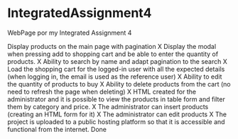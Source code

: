 # IntegratedAssignment4
WebPage por my Integrated Assignment 4


Display products on the main page with pagination                                                                                         X
Display the modal when pressing add to shopping cart and be able to enter the quantity of products.                                       X
Ability to search by name and adapt pagination to the search                                                                              X
Load the shopping cart for the logged-in user with all the expected details (when logging in, the email is used as the reference user)    X
Ability to edit the quantity of products to buy                                                                                           X
Ability to delete products from the cart (no need to refresh the page when deleting)                                                      X
HTML created for the administrator and it is possible to view the products in table form and filter them by category and price.           X
The administrator can insert products (creating an HTML form for it)                                                                      X
The administrator can edit products                                                                                                       X
The project is uploaded to a public hosting platform so that it is accessible and functional from the internet.                          Done

